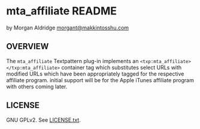 mta_affiliate README
====================

by Morgan Aldridge <morgant@makkintosshu.com>

OVERVIEW
--------

The `mta_affiliate` Textpattern plug-in implements an `<txp:mta_affiliate></txp:mta_affiliate>` container tag which substitutes select URLs with modified URLs which have been appropriately tagged for the respective affiliate program. initial support will be for the Apple iTunes affiliate program with others coming later.

LICENSE
-------

GNU GPLv2. See [LICENSE.txt](LICENSE.txt).

